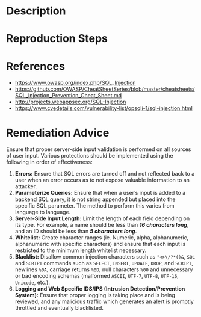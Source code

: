 # Description


# Reproduction Steps


# References

- https://www.owasp.org/index.php/SQL_Injection
- https://github.com/OWASP/CheatSheetSeries/blob/master/cheatsheets/SQL_Injection_Prevention_Cheat_Sheet.md
- http://projects.webappsec.org/SQL-Injection
- https://www.cvedetails.com/vulnerability-list/opsqli-1/sql-injection.html


# Remediation Advice

Ensure that proper server-side input validation is performed on all sources of user input. Various protections should be implemented using the following in order of effectiveness:

1. **Errors:** Ensure that SQL errors are turned off and not reflected back to a user when an error occurs as to not expose valuable information to an attacker.
2. **Parameterize Queries:** Ensure that when a user’s input is added to a backend SQL query, it is not string appended but placed into the specific SQL parameter.  The method to perform this varies from language to language.
3. **Server-Side Input Length:** Limit the length of each field depending on its type. For example, a name should be less than **_16 characters long_**, and an ID should be less than **_5 characters long_**.
4. **Whitelist:** Create character ranges (ie. Numeric, alpha, alphanumeric, alphanumeric with specific characters) and ensure that each input is restricted to the minimum length whitelist necessary.
5. **Blacklist:** Disallow common injection characters such as `"<>\/?*()&`, `SQL` and `SCRIPT` commands such as `SELECT`, `INSERT`, `UPDATE`, `DROP`, and `SCRIPT`, newlines `%0A`, carriage returns `%0D`, null characters `%00` and unnecessary or bad encoding schemas (malformed `ASCII`, `UTF-7`, `UTF-8`, `UTF-16`, `Unicode`, etc.).
6. **Logging and Web Specific IDS/IPS (Intrusion Detection/Prevention System):** Ensure that proper logging is taking place and is being reviewed, and any malicious traffic which generates an alert is promptly throttled and eventually blacklisted.